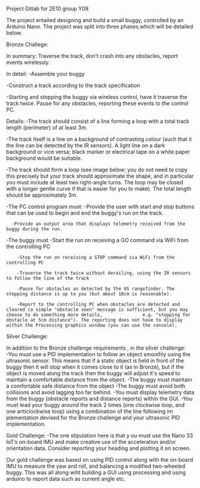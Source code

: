 
Project Gitlab for 2E10 group Y09

The project entailed designing and build a small buggy, controlled by an Arduino Nano. 
The project was split into three phases,which will be detailed below.

Bronze Challege:


In summary: Traverse the track, don’t crash into any obstacles, report events wirelessly.

In detail:
-Assemble your buggy

-Construct a track according to the track specification

-Starting and stopping the buggy via wireless control, have it traverse the track twice. Pause for any obstacles, reporting these events to the control PC.

Details:
-The track should consist of a line forming a loop with a total track length (perimeter) of at least 3m.

-The track itself is a line on a background of contrasting colour (such that it the line can be detected by the IR sensors). A light line on a dark background or vice versa;         black marker or electrical tape on a white paper background would be suitable.

-The track should form a loop (see image below; you do not need to copy this precisely but your track should approximate the shape, and in particular you must include at least       two right-angle turns. The loop may be closed with a longer gentle curve if that is easier for you to make). The total length should be approximately 3m.

-The PC control program must:
      -Provide the user with start and stop buttons that can be used to begin and end the buggy's run on the track.
      
      -Provide an output area that displays telemetry received from the buggy during the run. 
      
-The buggy must
        -Start the run on receiving a GO command via WiFi  from the controlling PC
        
        -Stop the run on receiving a STOP command via WiFi from the controlling PC
        
        -Traverse the track twice without derailing, using the IR sensors to follow the line of the track
        
        -Pause for obstacles as detected by the US rangefinder. The stopping distance is up to you (but about 10cm is reasonable).
        
        -Report to the controlling PC when obstacles are detected and cleared (a simple "obstacle seen" message is sufficient, but you may choose to do something more details,               e.g. "stopping for obstacle at 5cm distance"). The reporting does not have to display within the Processing graphics window (you can use the console).


Silver Challenge: 

  In addition to the Bronze challenge requirements , in the silver challenge:  
  -You must use a PID implementation to follow an object smoothly using the ultrasonic sensor.  This means that if a static object is held in front of the buggy then it will           stop when it comes close to it (as in Bronze), but if the object is moved along the track then the buggy will adjust it's speed to maintain a comfortable distance from           the object.
  -The buggy must maintain a comfortable safe distance from the object
  -The buggy must avoid both collisions and avoid lagging too far behind. 
  -You must display telemetry data from the buggy (obstacle reports and distance reports) within the GUI. 
  -You must lead your buggy around the track 2 times (one clockwise loop, and one anticlockwise loop) using a  combination of the line following im plementation devised for the      Bronze challenge and your ultrasonic PID implementation.    

Gold Challenge:
    -The one stipulation here is that y ou must  use  the Nano 33 IoT’s on-board  IMU and  make creative  use of the acceleration and/or orientation data.  Consider reporting   your heading and plotting it on screen.  

Our gold challenge was based on using PID control along with the on-board IMU to measure the yaw and roll, and balancing a modified two-wheeled buggy. This was all along wiht building a GUI using processing and using arduino to report data such as current angle etc. 
